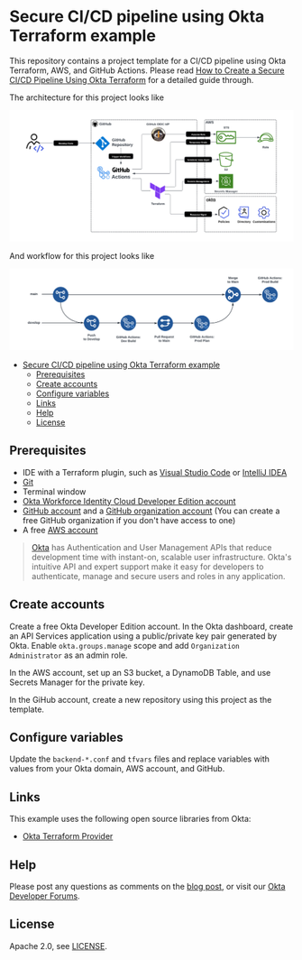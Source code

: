 # Secure CI/CD pipeline using Okta Terraform example

This repository contains a project template for a CI/CD pipeline using Okta Terraform, AWS, and GitHub Actions. Please read [How to Create a Secure CI/CD Pipeline Using Okta Terraform][blog] for a detailed guide through.

The architecture for this project looks like

![](assets/architecture.png)


And workflow for this project looks like

![](assets/workflow.png)

- [Secure CI/CD pipeline using Okta Terraform example](#secure-cicd-pipeline-using-okta-terraform-example)
  - [Prerequisites](#prerequisites)
  - [Create accounts](#create-accounts)
  - [Configure variables](#configure-variables)
  - [Links](#links)
  - [Help](#help)
  - [License](#license)

## Prerequisites
  * IDE with a Terraform plugin, such as [Visual Studio Code](https://code.visualstudio.com/) or [IntelliJ IDEA](https://www.jetbrains.com/idea/)
  * [Git](https://git-scm.com/)
  * Terminal window
  * [Okta Workforce Identity Cloud Developer Edition account](https://developer.okta.com/signup/)
  * [GitHub account](https://github.com/) and a [GitHub organization account](https://docs.github.com/en/organizations/collaborating-with-groups-in-organizations/creating-a-new-organization-from-scratch) (You can create a free GitHub organization if you don't have access to one)
  * A free [AWS account](https://signin.aws.amazon.com/signup?request_type=register)

> [Okta](https://developer.okta.com/) has Authentication and User Management APIs that reduce development time with instant-on, scalable user infrastructure. Okta's intuitive API and expert support make it easy for developers to authenticate, manage and secure users and roles in any application.



## Create accounts

Create a free Okta Developer Edition account. In the Okta dashboard, create an API Services application using a public/private key pair generated by Okta. Enable `okta.groups.manage` scope and add `Organization Administrator` as an admin role.

In the AWS account, set up an S3 bucket, a DynamoDB Table, and use Secrets Manager for the private key.

In the GiHub account, create a new repository using this project as the template.

## Configure variables

Update the `backend-*.conf` and `tfvars` files and replace variables with values from your Okta domain, AWS account, and GitHub.

## Links

This example uses the following open source libraries from Okta:

* [Okta Terraform Provider](https://github.com/okta/terraform-provider-okta)

## Help

Please post any questions as comments on the [blog post][blog], or visit our [Okta Developer Forums](https://devforum.okta.com/).

## License

Apache 2.0, see [LICENSE](LICENSE).

[blog]: https://developer.okta.com/blog/2024/10/03/terraform-ci-cd

